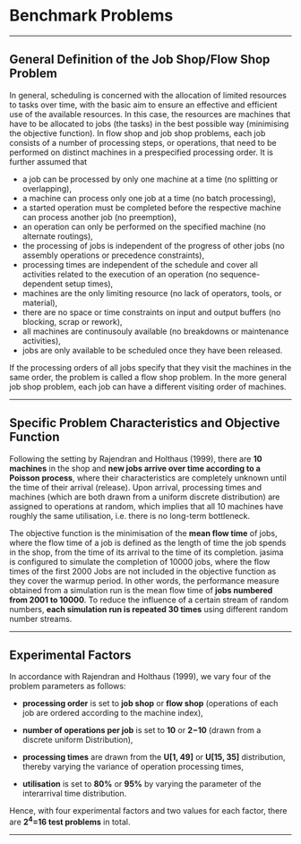 # Benchmark Problems #


---


## General Definition of the Job Shop/Flow Shop Problem ##
In general, scheduling is concerned with the allocation of limited
resources to tasks over time, with the basic aim to ensure
an effective and efficient use of the available resources. In this case, the resources are machines that have to be allocated to jobs
(the tasks) in the best possible way (minimising the objective function). In flow shop and job shop problems, each job consists of a number of processing steps, or operations, that need to be performed on distinct machines in a prespecified processing order. It is further assumed that

  * a job can be processed by only one machine at a time (no splitting or overlapping),
  * a machine can process only one job at a time (no batch processing),
  * a started operation must be completed before the respective machine can process another job (no preemption),
  * an operation can only be performed on the specified machine (no alternate routings),
  * the processing of jobs is independent of the progress of other jobs (no assembly operations or precedence constraints),
  * processing times are independent of the schedule and cover all activities related to the execution of an operation (no sequence-dependent setup times),
  * machines are the only limiting resource (no lack of operators, tools, or material),
  * there are no space or time constraints on input and output buffers (no blocking, scrap or rework),
  * all machines are continusouly available (no breakdowns or maintenance activities),
  * jobs are only available to be scheduled once they have been released.

If the processing orders of all jobs specify that they visit the machines in the same order, the problem is called a flow shop problem. In the more general job shop problem, each job can have a different visiting order of machines.


---


## Specific Problem Characteristics and Objective Function ##
Following the setting by Rajendran and Holthaus (1999), there are **10 machines** in the shop and **new jobs arrive over time according to a Poisson process**, where their characteristics are completely unknown until the time of their arrival (release). Upon arrival, processing times and machines (which are both drawn from a uniform discrete distribution) are assigned to operations at random, which implies that all 10 machines have roughly the same utilisation, i.e. there is no long-term bottleneck.

The objective function is the minimisation of the **mean flow time** of jobs, where the flow time of a job is defined as the length of time the job spends in the shop, from the time of its arrival to the time of its completion. jasima is configured to simulate the completion of 10000 jobs, where the flow times of the first 2000 Jobs are not included in the objective function as they cover the warmup period. In other words, the performance measure obtained from a simulation run is the mean flow time of **jobs numbered from 2001 to 10000**. To reduce the influence of a certain stream of random numbers, **each simulation run is repeated 30 times** using different random number streams.


---


## Experimental Factors ##
In accordance with Rajendran and Holthaus (1999), we vary four of the problem parameters as follows:

  * **processing order** is set to **job shop** or **flow shop** (operations of each job are ordered according to the machine index),

  * **number of operations per job** is set to **10** or **2−10** (drawn from a discrete uniform Distribution),

  * **processing times** are drawn from the **U[1, 49]** or **U[15, 35]** distribution, thereby varying the variance of operation processing times,

  * **utilisation** is set to **80%** or **95%** by varying the parameter of the interarrival time distribution.

Hence, with four experimental factors and two values for each factor, there are **2<sup>4</sup>=16 test problems** in total.


---
